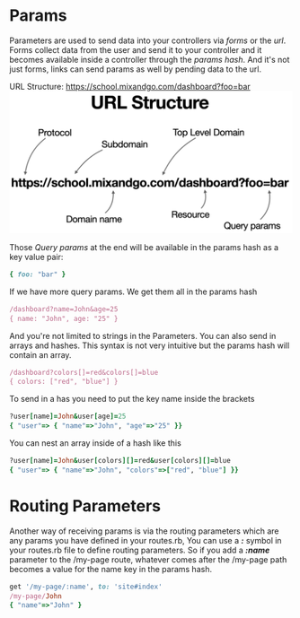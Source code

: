 # Params

Parameters are used to send data into your controllers via _forms_ or the _url_. Forms collect data from the user and send it to your controller and it becomes available inside a controller through the _params hash_. And it's not just forms, links can send params as well by pending data to the url.

URL Structure:
https://school.mixandgo.com/dashboard?foo=bar
![URL Structure](/Images/controllers_2.png)

Those _Query params_ at the end will be available in the params hash as a key value pair:
```ruby
{ foo: "bar" }
```
If we have more query params. We get them all in the params hash
```ruby
/dashboard?name=John&age=25
{ name: "John", age: "25" }
```
And you're not limited to strings in the Parameters. You can also send in arrays and hashes. This syntax is not very intuitive but the params hash will contain an array.
```ruby
/dashboard?colors[]=red&colors[]=blue
{ colors: ["red", "blue"] }
```
To send in a has you need to put the key name inside the brackets
```ruby
?user[name]=John&user[age]=25
{ "user"=> { "name"=>"John", "age"=>"25" }}
```
You can nest an array inside of a hash like this
```ruby
?user[name]=John&user[colors][]=red&user[colors][]=blue
{ "user"=> { "name"=>"John", "colors"=>["red", "blue"] }}
```
# Routing Parameters
Another way of receiving params is via the routing parameters which are any params you have defined in your routes.rb, You  can use a _**:**_ symbol in your routes.rb file to define routing parameters. So if you add a _**:name**_ parameter to the /my-page route, whatever comes after the /my-page path becomes a value for the name key in the params hash.
```ruby
get '/my-page/:name', to: 'site#index'
/my-page/John
{ "name"=>"John" }
```
